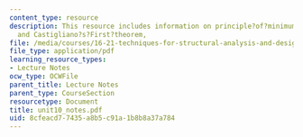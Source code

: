 ```yaml
---
content_type: resource
description: This resource includes information on principle?of?minimum?potential?energy,
  and Castigliano?s?First?theorem,
file: /media/courses/16-21-techniques-for-structural-analysis-and-design-spring-2005/8cfeacd77435a8b5c91a1b8b8a37a784_unit10_notes.pdf
file_type: application/pdf
learning_resource_types:
- Lecture Notes
ocw_type: OCWFile
parent_title: Lecture Notes
parent_type: CourseSection
resourcetype: Document
title: unit10_notes.pdf
uid: 8cfeacd7-7435-a8b5-c91a-1b8b8a37a784
---
```

